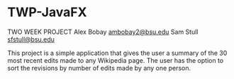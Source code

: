 # TWP-JavaFX

TWO WEEK PROJECT
Alex Bobay <ambobay2@bsu.edu>
Sam Stull <sfstull@bsu.edu>

This project is a simple application that gives the user a summary of the 30 most recent edits made to any Wikipedia page. The user has the option to sort the revisions by number of edits made by any one person.
